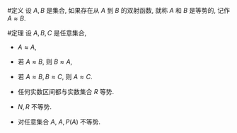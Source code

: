 #定义 设 $A,B$ 是集合, 如果存在从 $A$ 到 $B$ 的双射函数, 就称 $A$ 和 $B$ 是等势的, 记作 $A\approx B$. 

#定理 设 $A,B,C$ 是任意集合, 
- $A\approx A$,
- 若 $A\approx B$, 则 $B\approx A$,
- 若 $A\approx B, B\approx C$, 则 $A \approx C$. 

- 任何实数区间都与实数集合 $R$ 等势. 

- $N, R$ 不等势. 
- 对任意集合 $A$, $A,P(A)$ 不等势. 